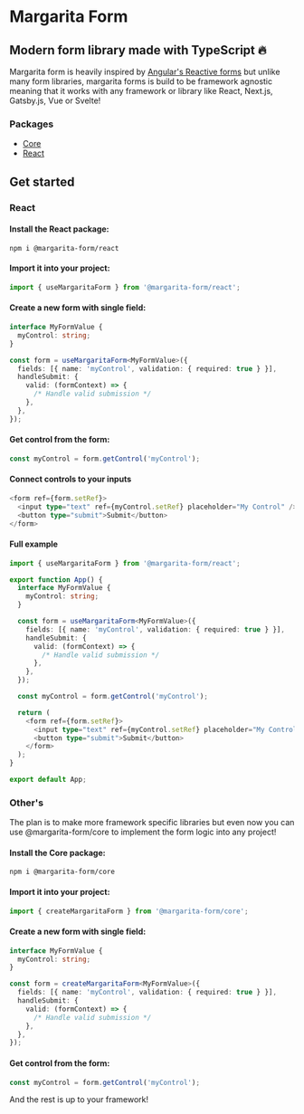 # Margarita Form

## Modern form library made with TypeScript 🔥

Margarita form is heavily inspired by [Angular's Reactive forms](https://angular.io/guide/reactive-forms) but unlike many form libraries, margarita forms is build to be framework agnostic meaning that it works with any framework or library like React, Next.js, Gatsby.js, Vue or Svelte!

### Packages

- [Core](https://www.npmjs.com/package/@margarita-form/core)
- [React](https://www.npmjs.com/package/@margarita-form/react)

## Get started

### React

#### Install the React package:

```
npm i @margarita-form/react
```

#### Import it into your project:

```typescript
import { useMargaritaForm } from '@margarita-form/react';
```

#### Create a new form with single field:

```typescript
interface MyFormValue {
  myControl: string;
}

const form = useMargaritaForm<MyFormValue>({
  fields: [{ name: 'myControl', validation: { required: true } }],
  handleSubmit: {
    valid: (formContext) => {
      /* Handle valid submission */
    },
  },
});
```

#### Get control from the form:

```typescript
const myControl = form.getControl('myControl');
```

#### Connect controls to your inputs

```typescript
<form ref={form.setRef}>
  <input type="text" ref={myControl.setRef} placeholder="My Control" />
  <button type="submit">Submit</button>
</form>
```

#### Full example

```typescript
import { useMargaritaForm } from '@margarita-form/react';

export function App() {
  interface MyFormValue {
    myControl: string;
  }

  const form = useMargaritaForm<MyFormValue>({
    fields: [{ name: 'myControl', validation: { required: true } }],
    handleSubmit: {
      valid: (formContext) => {
        /* Handle valid submission */
      },
    },
  });

  const myControl = form.getControl('myControl');

  return (
    <form ref={form.setRef}>
      <input type="text" ref={myControl.setRef} placeholder="My Control" />
      <button type="submit">Submit</button>
    </form>
  );
}

export default App;
```

### Other's

The plan is to make more framework specific libraries but even now you can use @margarita-form/core to implement the form logic into any project!

#### Install the Core package:

```
npm i @margarita-form/core
```

#### Import it into your project:

```typescript
import { createMargaritaForm } from '@margarita-form/core';
```

#### Create a new form with single field:

```typescript
interface MyFormValue {
  myControl: string;
}

const form = createMargaritaForm<MyFormValue>({
  fields: [{ name: 'myControl', validation: { required: true } }],
  handleSubmit: {
    valid: (formContext) => {
      /* Handle valid submission */
    },
  },
});
```

#### Get control from the form:

```typescript
const myControl = form.getControl('myControl');
```

And the rest is up to your framework!
